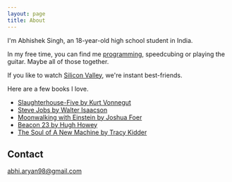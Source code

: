```yaml
---
layout: page
title: About
---
```


I'm Abhishek Singh, an 18-year-old high school student in India.

In my free time, you can find me [programming](https://github.com/databhishek), speedcubing or playing the guitar. Maybe all of those together.

If you like to watch [Silicon Valley](www.hbo.com/silicon-valley), we're instant best-friends.

Here are a few books I love.
* [Slaughterhouse-Five by Kurt Vonnegut](https://www.amazon.com/Slaughterhouse-Five-Novel-Modern-Library-Novels-ebook/dp/B000SEGHT6)
* [Steve Jobs by Walter Isaacson](https://www.amazon.com/Steve-Jobs-Walter-Isaacson/dp/1442394935)
* [Moonwalking with Einstein by Joshua Foer](https://www.amazon.com/Moonwalking-Einstein-Science-Remembering-Everything/dp/0143120530)
* [Beacon 23 by Hugh Howey](https://www.amazon.com/Beacon-23-Complete-Hugh-Howey-ebook/dp/B0151HYRCS)
* [The Soul of A New Machine by Tracy Kidder](https://www.amazon.com/Soul-New-Machine-Tracy-Kidder/dp/0316491977)

## Contact
[abhi.aryan98@gmail.com](mailto:abhi.aryan98@gmail.com)
